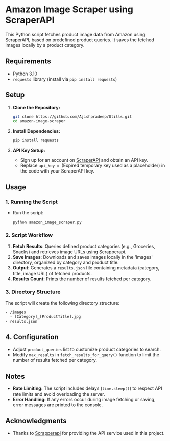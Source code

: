 # Amazon Image Scraper using ScraperAPI

This Python script fetches product image data from Amazon using ScraperAPI, based on predefined product queries. It saves the fetched images locally by a product category.

## Requirements

- Python 3.10
- `requests` library (install via `pip install requests`)

## Setup

1. **Clone the Repository:**
   ```bash
   git clone https://github.com/Ajishpradeep/Utills.git
   cd amazon-image-scraper
   ```

2. **Install Dependencies:**
   ```bash
   pip install requests
   ```

3. **API Key Setup:**
   - Sign up for an account on [ScraperAPI](https://www.scraperapi.com/) and obtain an API key.
   - Replace `api_key = `(Expired temporary key used as a placeholder) in the code with your ScraperAPI key.

## Usage

### 1. Running the Script

- Run the script:
  ```bash
  python amazon_image_scraper.py
  ```

### 2. Script Workflow

1. **Fetch Results**: Queries defined product categories (e.g., Groceries, Snacks) and retrieves image URLs using Scrapperapi.
2. **Save Images**: Downloads and saves images locally in the 'images' directory, organized by category and product title.
3. **Output**: Generates a `results.json` file containing metadata (category, title, image URL) of fetched products.
4. **Results Count**: Prints the number of results fetched per category.

### 3. Directory Structure

The script will create the following directory structure:
```
- /images
  - [Category]_[ProductTitle].jpg
- results.json
```

## 4. Configuration

- Adjust `product_queries` list to customize product categories to search.
- Modify `max_results` in `fetch_results_for_query()` function to limit the number of results fetched per category.

## Notes

- **Rate Limiting:** The script includes delays (`time.sleep()`) to respect API rate limits and avoid overloading the server.
- **Error Handling:** If any errors occur during image fetching or saving, error messages are printed to the console.

## Acknowledgments

- Thanks to [Scrapperapi](https://www.scraperapi.com/) for providing the API service used in this project.
